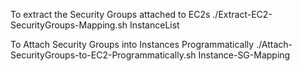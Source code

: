 To extract the Security Groups attached to EC2s
./Extract-EC2-SecurityGroups-Mapping.sh InstanceList <PROFILE>
  
To Attach Security Groups into Instances Programmatically
./Attach-SecurityGroups-to-EC2-Programmatically.sh Instance-SG-Mapping <PROFILE>
